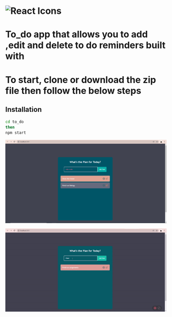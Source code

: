 # <img src="https://rawgit.com/gorangajic/react-icons/master/react-icons.svg" width="120" alt="React Icons">
# To_do app that allows you to add ,edit and delete to do reminders  built with 
# To start, clone or download the zip file then follow the below steps


## Installation 

```bash
cd to_do
then
npm start
```
![Screenshot](https://github.com/HopeKenga/react_to_do_app/blob/main/Capture.PNG)

![GIF](https://github.com/HopeKenga/react_to_do_app/blob/main/ezgif.com-gif-maker%20(4).gif)


